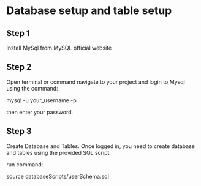 # Database setup and table setup

## Step 1 
Install MySql from MySQL official website

## Step 2 
Open terminal or command navigate to your project and login to Mysql using the command:

mysql -u your_username -p

then enter your password.

## Step 3 
Create Database and Tables.
Once logged in, you need to create database and tables using the provided SQL script.

run command:

source databaseScripts/userSchema.sql





